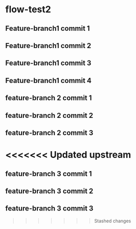 # flow-test2

## Feature-branch1 commit 1
## Feature-branch1 commit 2
## Feature-branch1 commit 3
## Feature-branch1 commit 4

## feature-branch 2 commit 1
## feature-branch 2 commit 2
## feature-branch 2 commit 3
<<<<<<< Updated upstream
=======

## feature-branch 3 commit 1
## feature-branch 3 commit 2
## feature-branch 3 commit 3
>>>>>>> Stashed changes
